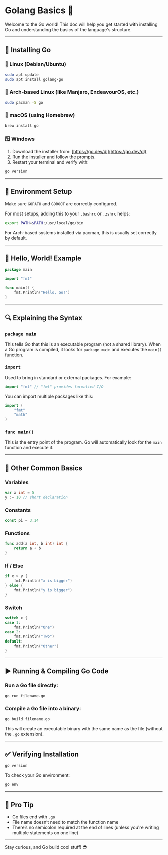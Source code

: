 # Golang Basics 🚀

Welcome to the Go world! This doc will help you get started with installing Go and understanding the basics of the language's structure.

---

## 🔧 Installing Go

### 🐗 Linux (Debian/Ubuntu)

```bash
sudo apt update
sudo apt install golang-go
```

### 🧱 Arch-based Linux (like Manjaro, EndeavourOS, etc.)

```bash
sudo pacman -S go
```

### 🍏 macOS (using Homebrew)

```bash
brew install go
```

### 🪟 Windows

1. Download the installer from: [https://go.dev/dl](https://go.dev/dl)
2. Run the installer and follow the prompts.
3. Restart your terminal and verify with:

```bash
go version
```

---

## 🔁 Environment Setup

Make sure `GOPATH` and `GOROOT` are correctly configured.

For most setups, adding this to your `.bashrc` or `.zshrc` helps:

```bash
export PATH=$PATH:/usr/local/go/bin
```

For Arch-based systems installed via pacman, this is usually set correctly by default.

---

## 📁 Hello, World! Example

```go
package main

import "fmt"

func main() {
	fmt.Println("Hello, Go!")
}
```

---

## 🔍 Explaining the Syntax

### `package main`
This tells Go that this is an executable program (not a shared library). When a Go program is compiled, it looks for `package main` and executes the `main()` function.

### `import`
Used to bring in standard or external packages. For example:

```go
import "fmt" // "fmt" provides formatted I/O
```

You can import multiple packages like this:

```go
import (
	"fmt"
	"math"
)
```

### `func main()`
This is the entry point of the program. Go will automatically look for the `main` function and execute it.

---

## 📌 Other Common Basics

### Variables

```go
var x int = 5
y := 10 // short declaration
```

### Constants

```go
const pi = 3.14
```

### Functions

```go
func add(a int, b int) int {
	return a + b
}
```

### If / Else

```go
if x > y {
	fmt.Println("x is bigger")
} else {
	fmt.Println("y is bigger")
}
```

### Switch

```go
switch x {
case 1:
	fmt.Println("One")
case 2:
	fmt.Println("Two")
default:
	fmt.Println("Other")
}
```

---

## ▶️ Running & Compiling Go Code

### Run a Go file directly:

```bash
go run filename.go
```

### Compile a Go file into a binary:

```bash
go build filename.go
```

This will create an executable binary with the same name as the file (without the `.go` extension).

---

## ✅ Verifying Installation

```bash
go version
```

To check your Go environment:

```bash
go env
```

---

## 🧠 Pro Tip

- Go files end with `.go`
- File name doesn’t need to match the function name
- There’s no semicolon required at the end of lines (unless you're writing multiple statements on one line)

---

Stay curious, and Go build cool stuff! 😎



